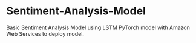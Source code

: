# Sentiment-Analysis-Model
Basic Sentiment Analysis Model using LSTM PyTorch model with Amazon Web Services to deploy model.
